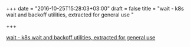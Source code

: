 +++
date = "2016-10-25T15:28:03+03:00"
draft = false
title = "wait - k8s wait and backoff utilities, extracted for general use "

+++

<p><a href="https://t.co/puWh8hXcnz">wait - k8s wait and backoff utilities, extracted for general use </a></p>
